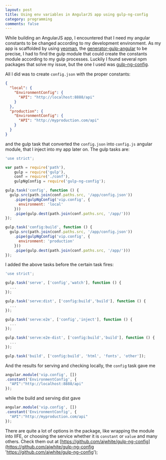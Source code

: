 ```yaml
---
layout: post
title: Using env variables in AngularJS app using gulp-ng-config
category: programming
comments: false
---
```


While building an AngularJS app, I encountered that I need my angular constants to be changed according to my development environment. As my app is scaffolded by using [yeoman](http://yeoman.io/ 'yeoman'), the [generator-gulp-angular](https://github.com/Swiip/generator-gulp-angular "generator-gulp-angular") to be precise, I had to find the gulp module that could create the constants module according to my gulp processes. Luckily I found several npm packages that solve my issue, but the one I used was [gulp-ng-config](https://github.com/ajwhite/gulp-ng-config 'gulp-ng-config').

All I did was to create `config.json` with the proper constants:

```json
{
  "local": {
    "EnvironmentConfig": {
      "API": "http://localhost:8888/api"
    }
  },
  "production": {
    "EnvironmentConfig": {
      "API": "http://myproduction.com/api"
    }
  }
}
```
and the gulp task that converted the `config.json` into `config.js` angular module, that I inject into my app later on.
The gulp tasks are:

```js
'use strict';

var path = require('path'),
    gulp = require('gulp'),
    conf = require('./conf'),
    gulpNgConfig = require('gulp-ng-config');

gulp.task('config', function () {
  gulp.src(path.join(conf.paths.src, '/app/config.json'))
    .pipe(gulpNgConfig('vip.config', {
      environment: 'local'
    }))
    .pipe(gulp.dest(path.join(conf.paths.src, '/app/')))
});

gulp.task('config:build', function () {
  gulp.src(path.join(conf.paths.src, '/app/config.json'))
    .pipe(gulpNgConfig('vip.config', {
      environment: 'production'
    }))
    .pipe(gulp.dest(path.join(conf.paths.src, '/app/')))
});
```

I added the above tasks before the certain task fires:

```js
'use strict';

gulp.task('serve', ['config','watch'], function () {
  ...
});

gulp.task('serve:dist', ['config:build','build'], function () {
  ...
});

gulp.task('serve:e2e', ['config','inject'], function () {
  ...
});

gulp.task('serve:e2e-dist', ['config:build','build'], function () {
  ...
});

gulp.task('build', ['config:build', 'html', 'fonts', 'other']);
```

And the results for serving and checking locally, the `config` task gave me

```js
angular.module('vip.config', [])
.constant('EnvironmentConfig', {
  "API":"http://localhost:8888/api"
});
```

while the build and serving dist gave

```js
angular.module('vip.config', [])
.constant('EnvironmentConfig', {
  "API":"http://myproduction.com/api"
});
```

There are quite a lot of options in the package, like wrapping the module into IIFE, or choosing the service whether it is `constant` or `value` and many others. Check them out at [https://github.com/ajwhite/gulp-ng-config](https://github.com/ajwhite/gulp-ng-config 'https://github.com/ajwhite/gulp-ng-config');
